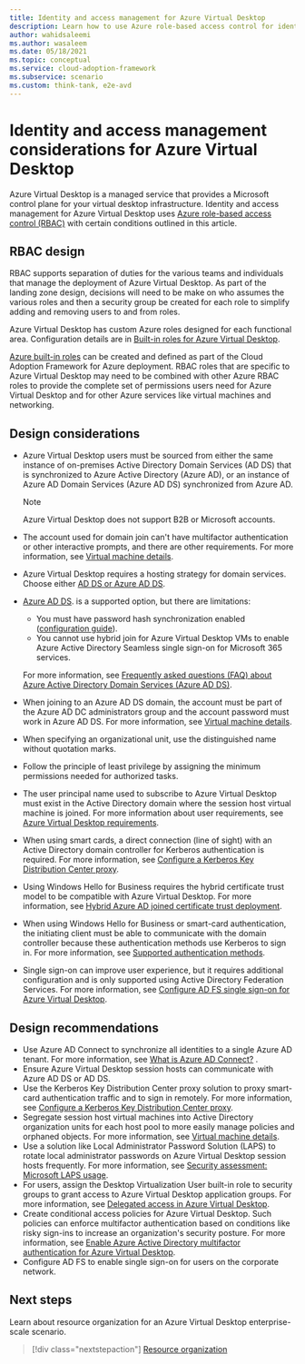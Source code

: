 ```yaml
---
title: Identity and access management for Azure Virtual Desktop
description: Learn how to use Azure role-based access control for identity and access management in your virtual desktop infrastructure.
author: wahidsaleemi
ms.author: wasaleem
ms.date: 05/18/2021
ms.topic: conceptual
ms.service: cloud-adoption-framework
ms.subservice: scenario
ms.custom: think-tank, e2e-avd
---
```


# Identity and access management considerations for Azure Virtual Desktop

Azure Virtual Desktop is a managed service that provides a Microsoft control plane for your virtual desktop infrastructure. Identity and access management for Azure Virtual Desktop uses [Azure role-based access control (RBAC)](https://docs.microsoft.com/azure/role-based-access-control/overview) with certain conditions outlined in this article.

## RBAC design

RBAC supports separation of duties for the various teams and individuals that manage the deployment of Azure Virtual Desktop. As part of the landing zone design, decisions will need to be make on who assumes the various roles and then a security group be created for each role to simplify adding and removing users to and from roles.

Azure Virtual Desktop has custom Azure roles designed for each functional area. Configuration details are in [Built-in roles for Azure Virtual Desktop](/azure/virtual-desktop/rbac).

[Azure built-in roles](/azure/role-based-access-control/built-in-roles) can be created and defined as part of the Cloud Adoption Framework for Azure deployment. RBAC roles that are specific to Azure Virtual Desktop may need to be combined with other Azure RBAC roles to provide the complete set of permissions users need for Azure Virtual Desktop and for other Azure services like virtual machines and networking.

## Design considerations

- Azure Virtual Desktop users must be sourced from either the same instance of on-premises Active Directory Domain Services (AD DS) that is synchronized to Azure Active Directory (Azure AD), or an instance of Azure AD Domain Services (Azure AD DS) synchronized from Azure AD.
  > [!NOTE]
  > Azure Virtual Desktop does not support B2B or Microsoft accounts.
- The account used for domain join can't have multifactor authentication or other interactive prompts, and there are other requirements. For more information, see [Virtual machine details](/azure/virtual-desktop/create-host-pools-azure-marketplace#virtual-machine-details).
- Azure Virtual Desktop requires a hosting strategy for domain services. Choose either [AD DS or Azure AD DS](/azure/active-directory-domain-services/compare-identity-solutions).
- [Azure AD DS](https://docs.microsoft.com/azure/active-directory-domain-services/). is a supported option, but there are limitations:
  - You must have password hash synchronization enabled ([configuration guide](https://docs.microsoft.com/azure/active-directory-domain-services/tutorial-configure-password-hash-sync)).
  - You cannot use hybrid join for Azure Virtual Desktop VMs to enable Azure Active Directory Seamless single sign-on for Microsoft 365 services.
  
  For more information, see [Frequently asked questions (FAQ) about Azure Active Directory Domain Services (Azure AD DS)](/azure/active-directory-domain-services/faqs).
- When joining to an Azure AD DS domain, the account must be part of the Azure AD DC administrators group and the account password must work in Azure AD DS. For more information, see [Virtual machine details](/azure/virtual-desktop/create-host-pools-azure-marketplace#virtual-machine-details).

- When specifying an organizational unit, use the distinguished name without quotation marks.
- Follow the principle of least privilege by assigning the minimum permissions needed for authorized tasks.
- The user principal name used to subscribe to Azure Virtual Desktop must exist in the Active Directory domain where the session host virtual machine is joined. For more information about user requirements, see [Azure Virtual Desktop requirements](/azure/virtual-desktop/overview#requirements).
- When using smart cards, a direct connection (line of sight) with an Active Directory domain controller for Kerberos authentication is required. For more information, see [Configure a Kerberos Key Distribution Center proxy](/azure/virtual-desktop/key-distribution-center-proxy).
- Using Windows Hello for Business requires the hybrid certificate trust model to be compatible with Azure Virtual Desktop. For more information, see [Hybrid Azure AD joined certificate trust deployment](/windows/security/identity-protection/hello-for-business/hello-hybrid-cert-trust).
- When using Windows Hello for Business or smart-card authentication, the initiating client must be able to communicate with the domain controller because these authentication methods use Kerberos to sign in. For more information, see [Supported authentication methods](/azure/virtual-desktop/authentication).
- Single sign-on can improve user experience, but it requires additional configuration and is only supported using Active Directory Federation Services. For more information, see [Configure AD FS single sign-on for Azure Virtual Desktop](/azure/virtual-desktop/configure-adfs-sso).

## Design recommendations

- Use Azure AD Connect to synchronize all identities to a single Azure AD tenant. For more information, see [What is Azure AD Connect?](/azure/active-directory/hybrid/whatis-azure-ad-connect) .
- Ensure Azure Virtual Desktop session hosts can communicate with Azure AD DS or AD DS.
- Use the Kerberos Key Distribution Center proxy solution to proxy smart-card authentication traffic and to sign in remotely. For more information, see [Configure a Kerberos Key Distribution Center proxy](/azure/virtual-desktop/key-distribution-center-proxy).
- Segregate session host virtual machines into Active Directory organization units for each host pool to more easily manage policies and orphaned objects. For more information, see [Virtual machine details](/azure/virtual-desktop/create-host-pools-azure-marketplace#virtual-machine-details).
- Use a solution like Local Administrator Password Solution (LAPS) to rotate local administrator passwords on Azure Virtual Desktop session hosts frequently. For more information, see [Security assessment: Microsoft LAPS usage](/defender-for-identity/cas-isp-laps).
- For users, assign the Desktop Virtualization User built-in role to security groups to grant access to Azure Virtual Desktop application groups. For more information, see [Delegated access in Azure Virtual Desktop](/azure/virtual-desktop/delegated-access-virtual-desktop).
- Create conditional access policies for Azure Virtual Desktop. Such policies can enforce multifactor authentication based on conditions like risky sign-ins to increase an organization's security posture. For more information, see [Enable Azure Active Directory multifactor authentication for Azure Virtual Desktop](/azure/virtual-desktop/set-up-mfa).
- Configure AD FS to enable single sign-on for users on the corporate network.

## Next steps

Learn about resource organization for an Azure Virtual Desktop enterprise-scale scenario.

> [!div class="nextstepaction"]
> [Resource organization](./eslz-network-topology-and-connectivity.md)
